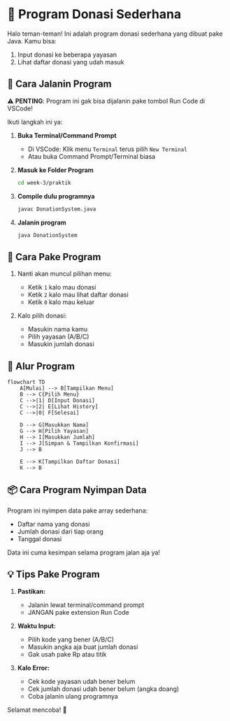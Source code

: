 # 🎁 Program Donasi Sederhana

Halo teman-teman! Ini adalah program donasi sederhana yang dibuat pake Java. Kamu bisa:

1. Input donasi ke beberapa yayasan
2. Lihat daftar donasi yang udah masuk

## 🚀 Cara Jalanin Program

⚠️ **PENTING**: Program ini gak bisa dijalanin pake tombol Run Code di VSCode!

Ikuti langkah ini ya:

1. **Buka Terminal/Command Prompt**

   - Di VSCode: Klik menu `Terminal` terus pilih `New Terminal`
   - Atau buka Command Prompt/Terminal biasa

2. **Masuk ke Folder Program**

   ```bash
   cd week-3/praktik
   ```

3. **Compile dulu programnya**

   ```bash
   javac DonationSystem.java
   ```

4. **Jalanin program**
   ```bash
   java DonationSystem
   ```

## 📱 Cara Pake Program

1. Nanti akan muncul pilihan menu:

   - Ketik `1` kalo mau donasi
   - Ketik `2` kalo mau lihat daftar donasi
   - Ketik `0` kalo mau keluar

2. Kalo pilih donasi:
   - Masukin nama kamu
   - Pilih yayasan (A/B/C)
   - Masukin jumlah donasi

## 🔄 Alur Program

```mermaid
flowchart TD
    A[Mulai] --> B[Tampilkan Menu]
    B --> C{Pilih Menu}
    C -->|1| D[Input Donasi]
    C -->|2| E[Lihat History]
    C -->|0| F[Selesai]

    D --> G[Masukkan Nama]
    G --> H[Pilih Yayasan]
    H --> I[Masukkan Jumlah]
    I --> J[Simpan & Tampilkan Konfirmasi]
    J --> B

    E --> K[Tampilkan Daftar Donasi]
    K --> B
```

## 📦 Cara Program Nyimpan Data

Program ini nyimpen data pake array sederhana:

- Daftar nama yang donasi
- Jumlah donasi dari tiap orang
- Tanggal donasi

Data ini cuma kesimpan selama program jalan aja ya!

## 💡 Tips Pake Program

1. **Pastikan:**

   - Jalanin lewat terminal/command prompt
   - JANGAN pake extension Run Code

2. **Waktu Input:**

   - Pilih kode yang bener (A/B/C)
   - Masukin angka aja buat jumlah donasi
   - Gak usah pake Rp atau titik

3. **Kalo Error:**
   - Cek kode yayasan udah bener belum
   - Cek jumlah donasi udah bener belum (angka doang)
   - Coba jalanin ulang programnya

Selamat mencoba! 🎉
